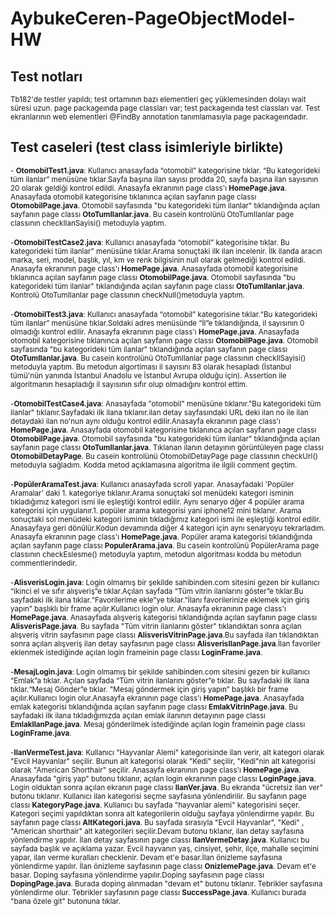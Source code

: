 # AybukeCeren-PageObjectModel-HW
## Test notları
<sup> Tb182'de testler yapıldı; test ortamının bazı elementleri geç yüklemesinden dolayı wait süresi uzun. page packageında page classları var; test packageında test classları var. Test ekranlarının web elementleri @FindBy annotation tanımlamasıyla page packageındadır. </sup>
## Test caseleri (test class isimleriyle birlikte)
<sup> - **OtomobilTest1.java**: Kullanıcı anasayfada “otomobil” kategorisine tıklar. “Bu kategorideki tüm ilanlar” menüsüne tıklar.Sayfa başına ilan sayısı prodda 20, sayfa başına ilan sayısının 20 olarak geldiği kontrol edildi. Anasayfa ekranının page class'ı **HomePage.java**. Anasayfada otomobil kategorisine tıklanınca açılan sayfanın page classı **OtomobilPage.java**. Otomobil sayfasında "bu kategorideki tüm ilanlar" tıklandığında açılan sayfanın page classı **OtoTumIlanlar.java**. Bu casein kontrolünü OtoTumIlanlar page classının checkIlanSayisi() metoduyla yaptım. </sup>
<br/>
<br/>
<sup> -**OtomobilTestCase2.java**: Kullanıcı anasayfada “otomobil” kategorisine tıklar. Bu kategorideki tüm ilanlar” menüsüne tıklar.Arama sonuçtaki ilk ilan incelenir. İlk ilanda aracın marka, seri, model, başlık, yıl, km ve renk bilgisinin null olarak gelmediği kontrol edildi. Anasayfa ekranının page class'ı **HomePage.java**. Anasayfada otomobil kategorisine tıklanınca açılan sayfanın page classı **OtomobilPage.java**. Otomobil sayfasında "bu kategorideki tüm ilanlar" tıklandığında açılan sayfanın page classı **OtoTumIlanlar.java**. Kontrolü OtoTumIlanlar page classının checkNull()metoduyla yaptım.  </sup>
<br/>
<br/>
<sup> -**OtomobilTest3.java**: Kullanıcı anasayfada “otomobil” kategorisine tıklar.“Bu kategorideki tüm ilanlar” menüsüne tıklar.Soldaki adres menüsünde “İl”e tıklandığında, il sayısının 0 olmadığı  kontrol edilir. Anasayfa ekranının page class'ı **HomePage.java**. Anasayfada otomobil kategorisine tıklanınca açılan sayfanın page classı **OtomobilPage.java**. Otomobil sayfasında "bu kategorideki tüm ilanlar" tıklandığında açılan sayfanın page classı **OtoTumIlanlar.java**. Bu casein kontrolünü OtoTumIlanlar page classının checkIlSayisi() metoduyla yaptım. Bu metodun algortiması il sayısını 83 olarak hesapladı (İstanbul tümü'nün yanında İstanbul Anadolu ve İstanbul Avrupa olduğu için). Assertion ile algoritmanın hesapladığı il sayısının sıfır olup olmadığını kontrol ettim. </sup>
<br/>
<br/>
<sup> -**OtomobilTestCase4.java**: Anasayfada "otomobil" menüsüne tıklanır."Bu kategorideki tüm ilanlar" tıklanır.Sayfadaki ilk ilana tıklanır.ilan detay sayfasındaki URL deki ilan no ile ilan detaydaki ilan no'nun aynı olduğu kontrol edilir.Anasayfa ekranının page class'ı **HomePage.java**. Anasayfada otomobil kategorisine tıklanınca açılan sayfanın page classı **OtomobilPage.java**. Otomobil sayfasında "bu kategorideki tüm ilanlar" tıklandığında açılan sayfanın page classı **OtoTumIlanlar.java**. Tıklanan ilanın detayının görüntüleyen page classı **OtomobilDetayPage**. Bu casein kontrolünü OtomobilDetayPage page classının checkUrl() metoduyla sağladım. Kodda metod açıklamasına algoritma ile ilgili comment geçtim.</sup>
<br/>
<br/>
<sup> -**PopülerAramaTest.java**: Kullanıcı anasayfada scroll yapar. Anasayfadaki 'Popüler Aramalar' daki 1. kategoriye tıklanır.Arama sonuçtaki sol menüdeki kategori isminin tıkladığımız kategori ismi ile eşleştiği kontrol edilir. Aynı senaryo dğer 4 popüler arama kategorisi için uygulanır.1. popüler arama kategorisi yani iphone12 mini tıklanır. Arama sonuçtaki sol menüdeki kategori isminin tıkladığımız kategori ismi ile eşleştiği kontrol edilir. Anasayfaya geri dönülür.Kodun devamında diğer 4 kategori için aynı senaryoyu tekrarladım. Anasayfa ekranının page class'ı **HomePage.java**. Popüler arama kategorisi tıklandığında açılan sayfanın page classı **PopulerArama.java**. Bu casein kontrolünü PopülerArama page classının checkEslesme() metoduyla yaptım, metodun algoritması kodda bu metodun commentlerindedir. </sup>
<br/>
<br/>
<sup> -**AlisverisLogin.java**: Login olmamış bir şekilde sahibinden.com sitesini gezen bir kullanıcı “ikinci el ve sıfır alışveriş”e tıklar.Açılan sayfada “Tüm vitrin ilanlarını göster”e tıklar.Bu sayfadaki ilk ilana tıklar.“Favorilerime ekle”ye tıklar."İlanı favorilerinize eklemek için giriş yapın” başlıklı bir frame açılır.Kullanıcı login olur. Anasayfa ekranının page class'ı **HomePage.java**. Anasayfada alışveriş kategorisi tıklandığında açılan sayfanın page classı **AlisverisPage.java**. Bu sayfada "Tüm vitrin ilanlarını göster" tıklandıktan sonra açılan alışveriş vitrin sayfasının page classı **AlisverisVitrinPage.java**.Bu sayfada ilan tıklandıktan sonra açılan alışveriş ilan detay sayfasının page classı **AlisverisIlanPage.java**.İlan favoriler eklenmek istediğinde açılan login frameinin page classı **LoginFrame.java**.  </sup>
<br/>
<br/>
<sup> -**MesajLogin.java**: Login olmamış bir şekilde sahibinden.com sitesini gezen bir kullanıcı “Emlak”a tıklar. Açılan sayfada “Tüm vitrin ilanlarını göster”e tıklar. Bu sayfadaki ilk ilana tıklar.“Mesaj Gönder”e tıklar. "Mesaj göndermek için giriş yapın” başlıklı bir frame açılır.Kullanıcı login olur.Anasayfa ekranının page class'ı **HomePage.java**. Anasayfada emlak kategorisi tıklandığında açılan sayfanın page classı **EmlakVitrinPage.java**. Bu sayfadaki ilk ilana tıkladığımızda açılan emlak ilanının detayının page classı **EmlakIlanPage.java**. Mesaj gönderilmek istediğinde açılan login frameinin page classı **LoginFrame.java**. </sup>
<br/>
<br/>
<sup> -**IlanVermeTest.java**: Kullanıcı "Hayvanlar Alemi" kategorisinde ilan verir, alt kategori olarak "Evcil Hayvanlar" seçilir. Bunun alt kategorisi olarak "Kedi" seçilir, "Kedi"nin alt kategorisi olarak "American Shorthair" seçilir. Anasayfa ekranının page class'ı **HomePage.java**. Anasayfada "giriş yap" butonu tıklanır, açılan login ekranının page classı **LoginPage.java**. Login olduktan sonra açılan ekranın page classı **IlanVer.java**. Bu ekranda "ücretsiz ilan ver" butonu tıklanır. Kullanıcı ilan kategorisi seçme sayfasına yönlendirilir. Bu sayfanın page classı **KategoryPage.java**. Kullanıcı bu sayfada "hayvanlar alemi" kategorisini seçer. Kategori seçimi yapıldıktan sonra alt kategorilerin olduğu sayfaya yönlendirme yapılır. Bu sayfanın page classı **AltKategori.java**. Bu sayfada sırasıyla "Evcil Hayvanlar", "Kedi" , "American shorthair" alt kategorileri seçilir.Devam butonu tıklanır, ilan detay sayfasına yönlendirme yapılır. İlan detay sayfasının page classı **IlanVermeDetay.java**. Kullanıcı bu sayfada başlık ve açıklama yazar. Evcil hayvanın yaş, cinsiyet, şehir, ilçe, mahalle seçimini yapar, ilan verme kuralları checklenir. Devam et'e basar.İlan önizleme sayfasına yönlendirme yapılır. İlan önizleme sayfasının page classı **OnizlemePage.java**. Devam et'e basar. Doping sayfasına yönlendirme yapılır.Doping sayfasının page classı **DopingPage.java**. Burada doping alınmadan "devam et" butonu tıklanır. Tebrikler sayfasına yönlendirme olur. Tebrikler sayfasının page classı **SuccessPage.java**. Kullanıcı burada "bana özele git" butonuna tıklar.  </sup>
